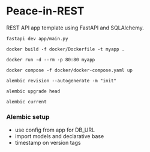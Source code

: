 # Peace-in-REST

REST API app template using FastAPI and SQLAlchemy.

```
fastapi dev app/main.py

docker build -f docker/Dockerfile -t myapp . 

docker run -d --rm -p 80:80 myapp

docker compose -f docker/docker-compose.yaml up

alembic revision --autogenerate -m "init"

alembic upgrade head

alembic current
```


### Alembic setup

- use config from app for DB_URL
- import models and declarative base
- timestamp on version tags
